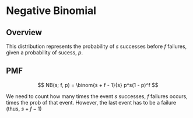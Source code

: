 Negative Binomial
===================
<div id="tags" style="display:none">BDA, probability, distribution</div>

Overview
-------------------
This distribution represents the probability of $s$ successes before $f$ failures, given a probability of sucess, $p$.

PMF
-------------------
$$
NB(s; f, p) = \binom{s + f - 1}{s} p^s(1 - p)^f
$$

We need to count how many times the event $s$ successes, $f$ failures occurs, times the prob of that event.
However, the last event has to be a failure (thus, $s + f - 1$)
